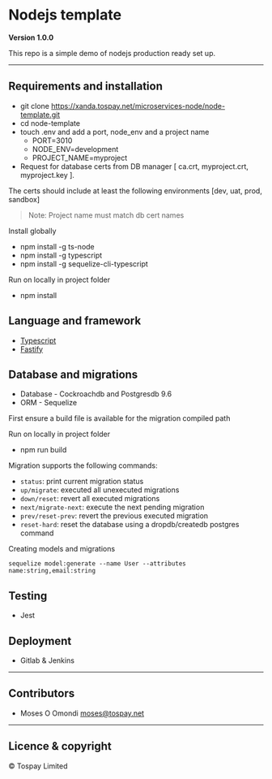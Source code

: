 # Nodejs template

**Version 1.0.0**

This repo is a simple demo of nodejs production ready set up.

---

## Requirements and installation
* git clone https://xanda.tospay.net/microservices-node/node-template.git
* cd node-template
* touch .env and add a port, node_env and a project name
    * PORT=3010
    * NODE_ENV=development
    * PROJECT_NAME=myproject
* Request for database certs from DB manager [ ca.crt, myproject.crt, myproject.key ].

The certs should include at least the following environments [dev, uat, prod, sandbox]  

> Note: Project name must match db cert names 
 
Install globally
* npm install -g ts-node
* npm install -g typescript
* npm install -g sequelize-cli-typescript 

Run on locally in project folder
* npm install

## Language and framework
* [Typescript](https://www.typescriptlang.org/) 
* [Fastify](https://www.fastify.io/)

## Database and migrations

* Database - Cockroachdb and Postgresdb 9.6
* ORM - Sequelize

First ensure a build file is available for the migration compiled path

Run on locally in project folder
* npm run build


Migration supports the following commands:

* `status`: print current migration status
* `up/migrate`: executed all unexecuted migrations
* `down/reset`: revert all executed migrations
* `next/migrate-next`: execute the next pending migration
* `prev/reset-prev`: revert the previous executed migration
* `reset-hard`: reset the database using a dropdb/createdb postgres command

Creating models and migrations
```
sequelize model:generate --name User --attributes name:string,email:string
```

## Testing
* Jest

## Deployment
* Gitlab & Jenkins

---

## Contributors

- Moses O Omondi <moses@tospay.net>

---

## Licence & copyright

© Tospay Limited
